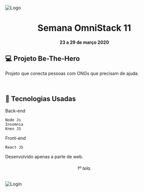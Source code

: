 
![Logo](https://user-images.githubusercontent.com/46323667/77810120-9c0e0000-7071-11ea-92fa-0b5df6c2b7bb.png)
<h1 align="center">  Semana OmniStack 11 </h1>

<h4 align="center">   23 a 29 de março 2020</h4>


## 💻  Projeto Be-The-Hero
Projeto que conecta pessoas com  ONGs que precisam de ajuda. 

<br>

## :rocket: Tecnologias Usadas
Back-end
```
Node Js
Insomnia
Knex JS
```
Front-end
```
React JS

```
Desenvolvido apenas a parte de web.
<h6 align="center">   1º tela.</h6>

![Login](https://user-images.githubusercontent.com/46323667/77810125-a0d2b400-7071-11ea-9285-9eb231aaab61.png)

